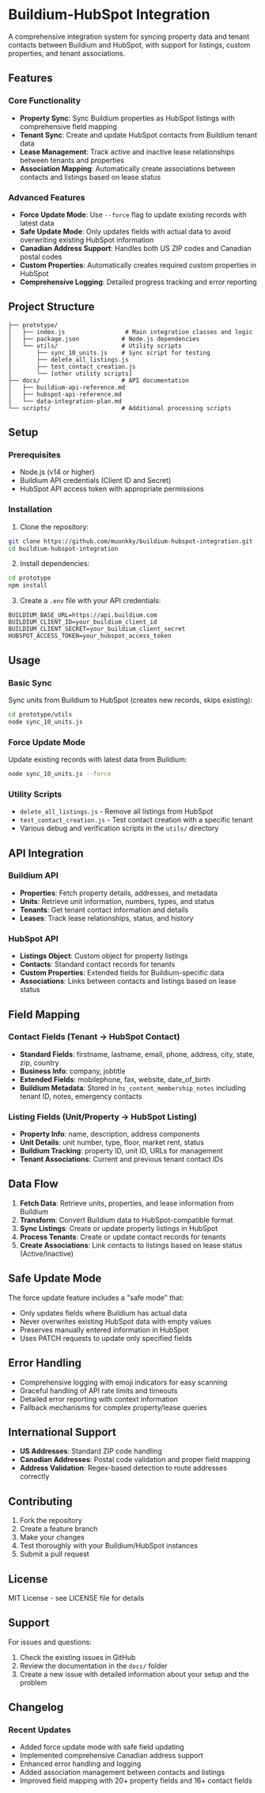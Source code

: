 # Buildium-HubSpot Integration

A comprehensive integration system for syncing property data and tenant contacts between Buildium and HubSpot, with support for listings, custom properties, and tenant associations.

## Features

### Core Functionality
- **Property Sync**: Sync Buildium properties as HubSpot listings with comprehensive field mapping
- **Tenant Sync**: Create and update HubSpot contacts from Buildium tenant data
- **Lease Management**: Track active and inactive lease relationships between tenants and properties
- **Association Mapping**: Automatically create associations between contacts and listings based on lease status

### Advanced Features
- **Force Update Mode**: Use `--force` flag to update existing records with latest data
- **Safe Update Mode**: Only updates fields with actual data to avoid overwriting existing HubSpot information
- **Canadian Address Support**: Handles both US ZIP codes and Canadian postal codes
- **Custom Properties**: Automatically creates required custom properties in HubSpot
- **Comprehensive Logging**: Detailed progress tracking and error reporting

## Project Structure

```
├── prototype/
│   ├── index.js                 # Main integration classes and logic
│   ├── package.json            # Node.js dependencies
│   └── utils/                  # Utility scripts
│       ├── sync_10_units.js    # Sync script for testing
│       ├── delete_all_listings.js
│       ├── test_contact_creation.js
│       └── [other utility scripts]
├── docs/                       # API documentation
│   ├── buildium-api-reference.md
│   ├── hubspot-api-reference.md
│   └── data-integration-plan.md
└── scripts/                    # Additional processing scripts
```

## Setup

### Prerequisites
- Node.js (v14 or higher)
- Buildium API credentials (Client ID and Secret)
- HubSpot API access token with appropriate permissions

### Installation

1. Clone the repository:
```bash
git clone https://github.com/muunkky/buildium-hubspot-integration.git
cd buildium-hubspot-integration
```

2. Install dependencies:
```bash
cd prototype
npm install
```

3. Create a `.env` file with your API credentials:
```env
BUILDIUM_BASE_URL=https://api.buildium.com
BUILDIUM_CLIENT_ID=your_buildium_client_id
BUILDIUM_CLIENT_SECRET=your_buildium_client_secret
HUBSPOT_ACCESS_TOKEN=your_hubspot_access_token
```

## Usage

### Basic Sync
Sync units from Buildium to HubSpot (creates new records, skips existing):
```bash
cd prototype/utils
node sync_10_units.js
```

### Force Update Mode
Update existing records with latest data from Buildium:
```bash
node sync_10_units.js --force
```

### Utility Scripts
- `delete_all_listings.js` - Remove all listings from HubSpot
- `test_contact_creation.js` - Test contact creation with a specific tenant
- Various debug and verification scripts in the `utils/` directory

## API Integration

### Buildium API
- **Properties**: Fetch property details, addresses, and metadata
- **Units**: Retrieve unit information, numbers, types, and status
- **Tenants**: Get tenant contact information and details
- **Leases**: Track lease relationships, status, and history

### HubSpot API
- **Listings Object**: Custom object for property listings
- **Contacts**: Standard contact records for tenants
- **Custom Properties**: Extended fields for Buildium-specific data
- **Associations**: Links between contacts and listings based on lease status

## Field Mapping

### Contact Fields (Tenant → HubSpot Contact)
- **Standard Fields**: firstname, lastname, email, phone, address, city, state, zip, country
- **Business Info**: company, jobtitle
- **Extended Fields**: mobilephone, fax, website, date_of_birth
- **Buildium Metadata**: Stored in `hs_content_membership_notes` including tenant ID, notes, emergency contacts

### Listing Fields (Unit/Property → HubSpot Listing)
- **Property Info**: name, description, address components
- **Unit Details**: unit number, type, floor, market rent, status
- **Buildium Tracking**: property ID, unit ID, URLs for management
- **Tenant Associations**: Current and previous tenant contact IDs

## Data Flow

1. **Fetch Data**: Retrieve units, properties, and lease information from Buildium
2. **Transform**: Convert Buildium data to HubSpot-compatible format
3. **Sync Listings**: Create or update property listings in HubSpot
4. **Process Tenants**: Create or update contact records for tenants
5. **Create Associations**: Link contacts to listings based on lease status (Active/Inactive)

## Safe Update Mode

The force update feature includes a "safe mode" that:
- Only updates fields where Buildium has actual data
- Never overwrites existing HubSpot data with empty values
- Preserves manually entered information in HubSpot
- Uses PATCH requests to update only specified fields

## Error Handling

- Comprehensive logging with emoji indicators for easy scanning
- Graceful handling of API rate limits and timeouts
- Detailed error reporting with context information
- Fallback mechanisms for complex property/lease queries

## International Support

- **US Addresses**: Standard ZIP code handling
- **Canadian Addresses**: Postal code validation and proper field mapping
- **Address Validation**: Regex-based detection to route addresses correctly

## Contributing

1. Fork the repository
2. Create a feature branch
3. Make your changes
4. Test thoroughly with your Buildium/HubSpot instances
5. Submit a pull request

## License

MIT License - see LICENSE file for details

## Support

For issues and questions:
1. Check the existing issues in GitHub
2. Review the documentation in the `docs/` folder
3. Create a new issue with detailed information about your setup and the problem

## Changelog

### Recent Updates
- Added force update mode with safe field updating
- Implemented comprehensive Canadian address support
- Enhanced error handling and logging
- Added association management between contacts and listings
- Improved field mapping with 20+ property fields and 16+ contact fields
